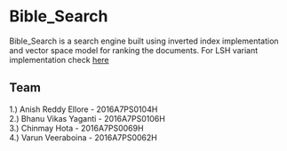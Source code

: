 # Bible_Search
Bible_Search is a search engine built using inverted index implementation and vector space model for ranking the documents. For LSH variant implementation check [here](https://github.com/AnishEllore/Bible_Search_using_LSH)


## Team
1.) Anish Reddy Ellore  -  2016A7PS0104H <br />
2.) Bhanu Vikas Yaganti  -  2016A7PS0106H <br />
3.) Chinmay Hota -  2016A7PS0069H <br />
4.) Varun Veeraboina   -  2016A7PS0062H
